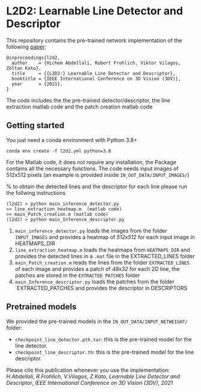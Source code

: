 # L2D2: Learnable Line Detector and Descriptor

This repository contains the pre-trained network implementation of the following [paper](https://www.researchgate.net/publication/355340221_L2D2_Learnable_Line_Detector_and_Descriptor):


```text
@inproceedings{l2d2,
  author    = {Hichem Abdellali, Robert Frohlich, Viktor Vilagos, Zoltan Kato},
  title     = {{L2D2:} Learnable Line Detector and Descriptor},
  booktitle = {IEEE International Conference on 3D Vision (3DV)},
  year      = {2021},
}
```

The code includes the the pre-trained detector/descriptor, the line extraction matlab code and the patch creation matlab code

Getting started
-----------------
You just need a conda environment with Python 3.8+

```
conda env create -f l2d2.yml python=3.8
```

For the Matlab code, it does not require any installation, the Package contains all the necessary functions. 
The code needs input images of 512x512 pixels (an example is provided inside `IN_OUT_DATA/INPUT_IMAGES/`)

% to obtain the detected lines and the descriptor for each line please run the follwing instructions
```
(l2d2) > python main_inference_detector.py
>> line_extraction_heatmap.m  (matlab code)
>> main_Patch_creation.m (matlab code)
(l2d2) > python main_Inference_descriptor.py
```

1. `main_inference_detector.py` loads the images from the folder `INPUT_IMAGES` and provides a heatmap of *512x512* for each input image in HEATMAPS_DIR
2. `line_extraction_heatmap.m` loads the heatmaps from `HEATMAPS_DIR` and provides the detected lines in a `.mat` file in the EXTRACTED_LINES folder
3. `main_Patch_creation.m` reads the lines from the folder `EXTRACTED_LINES` of each image and provides a patch of *48x32* for each 2D line, the patches are stored in the `EXTRACTED_PATCHES` folder
4. `main_Inference_descriptor.py` loads the patches from the folder `EXTRACTED_PATCHES and provides the descriptor in DESCRIPTORS


Pretrained models
-----------------
We provided the pre-trained models in the `IN_OUT_DATA/INPUT_NETWEIGHT/` folder:
 - `checkpoint_line_detector.pth.tar`: this is the pre-trained model for the line detector.
 - `checkpoint_line_descriptor.th`: this is the pre-trained model for the line descriptor.





Please cite this publication whenever you use the implementation:  
*H.Abdellali*, *R.Frohlich*, *V.Vilagos*, *Z.Kato*, *Learnable Line Detector and Descriptor*, *IEEE International Conference on 3D Vision (3DV)*, *2021*
